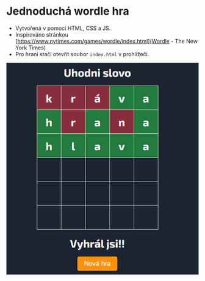 # Jednoduchá wordle hra 

- Vytvořená v pomocí HTML, CSS a JS.
- Inspirováno stránkou [https://www.nytimes.com/games/wordle/index.html](Wordle - The New York Times)
- Pro hraní stačí otevřít soubor `index.html` v prohlížeči.

![img.png](img.png)